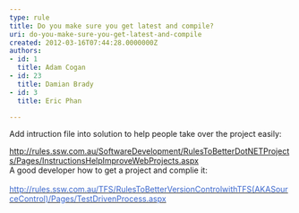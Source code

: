 ```yaml
---
type: rule
title: Do you make sure you get latest and compile?
uri: do-you-make-sure-you-get-latest-and-compile
created: 2012-03-16T07:44:28.0000000Z
authors:
- id: 1
  title: Adam Cogan
- id: 23
  title: Damian Brady
- id: 3
  title: Eric Phan

---
```




<span class='intro'> <div>Add intruction file into solution to help people take over the project easily&#58;</div>
<div><a href="/SoftwareDevelopment/RulesToBetterDotNETProjects/Pages/InstructionsHelpImproveWebProjects.aspx">http&#58;//rules.ssw.com.au/SoftwareDevelopment/RulesToBetterDotNETProjects/Pages/InstructionsHelpImproveWebProjects.aspx</a></div>
<div>A good developer how to get a project and complie it&#58;</div>
<div>​<a href="/TFS/RulesToBetterVersionControlwithTFS(AKASourceControl)/Pages/TestDrivenProcess.aspx"><font color="#3a66cc">http&#58;//rules.ssw.com.au/TFS/RulesToBetterVersionControlwithTFS(AKASourceControl)/Pages/TestDrivenProcess.aspx</font></a></div> </span>




